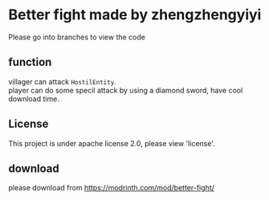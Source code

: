 # Better fight made by zhengzhengyiyi
Please go into branches to view the code

## function
villager can attack ```HostilEntity```.\
player can do some specil attack by using a diamond sword, have cool download time.

## License
This project is under apache license 2.0, please view 'license'.

## download
please download from https://modrinth.com/mod/better-fight/
